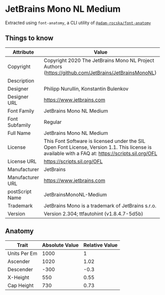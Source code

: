 # JetBrains Mono NL Medium

Extracted using `font-anatomy`, a CLI utility of
[`@adam-rocska/font-anatomy`](https://github.com/adam-rocska/font-anatomy)

## Things to know

| Attribute        | Value                                                                                                                                             |
| ---------------- | ------------------------------------------------------------------------------------------------------------------------------------------------- |
| Copyright        | Copyright 2020 The JetBrains Mono NL Project Authors (https://github.com/JetBrains/JetBrainsMonoNL)                                               |
| Description      |                                                                                                                                                   |
| Designer         | Philipp Nurullin, Konstantin Bulenkov                                                                                                             |
| Designer URL     | https://www.jetbrains.com                                                                                                                         |
| Font Family      | JetBrains Mono NL Medium                                                                                                                          |
| Font Subfamily   | Regular                                                                                                                                           |
| Full Name        | JetBrains Mono NL Medium                                                                                                                          |
| License          | This Font Software is licensed under the SIL Open Font License, Version 1.1. This license is available with a FAQ at: https://scripts.sil.org/OFL |
| License URL      | https://scripts.sil.org/OFL                                                                                                                       |
| Manufacturer     | JetBrains                                                                                                                                         |
| Manufacturer URL | https://www.jetbrains.com                                                                                                                         |
| postScript Name  | JetBrainsMonoNL-Medium                                                                                                                            |
| Trademark        | JetBrains Mono is a trademark of JetBrains s.r.o.                                                                                                 |
| Version          | Version 2.304; ttfautohint (v1.8.4.7-5d5b)                                                                                                        |

## Anatomy

| Trait        | Absolute Value | Relative Value |
| ------------ | -------------- | -------------- |
| Units Per Em | 1000           | 1              |
| Ascender     | 1020           | 1.02           |
| Descender    | -300           | -0.3           |
| X-Height     | 550            | 0.55           |
| Cap Height   | 730            | 0.73           |
